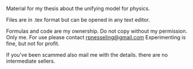 Material for my thesis about the unifying model for physics.

Files are in .tex format but can be opened in any text editor.

Formulas and code are my ownership. Do not copy without my permission. Only me.
For use please contact rpnesseling@gmail.com
Experimenting is fine, but not for profit. 

If you've been scammed also mail me with the details. there are no intermediate sellers.
